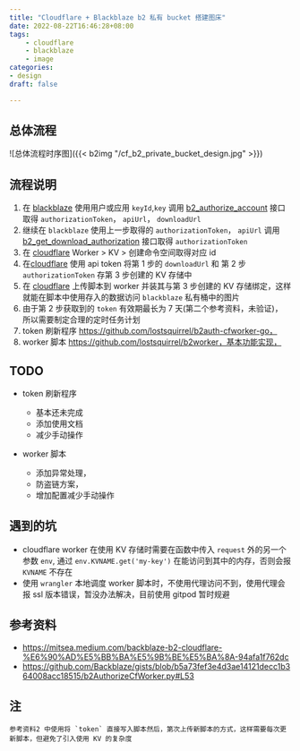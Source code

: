 ```yaml
---
title: "Cloudflare + Blackblaze b2 私有 bucket 搭建图床"
date: 2022-08-22T16:46:28+08:00
tags: 
    - cloudflare
    - blackblaze
    - image
categories: 
- design
draft: false

---
```


## 总体流程

![总体流程时序图]({{< b2img "/cf_b2_private_bucket_design.jpg" >}})

## 流程说明

1. 在 [blackblaze](https://www.backblaze.com/) 使用用户或应用 `keyId`,`key` 调用 [b2_authorize_account](https://www.backblaze.com/b2/docs/b2_authorize_account.html) 接口取得 `authorizationToken`， `apiUrl`， `downloadUrl`
2. 继续在 `blackblaze`  使用上一步取得的 `authorizationToken`， `apiUrl` 调用 [b2_get_download_authorization](https://www.backblaze.com/b2/docs/b2_get_download_authorization.html) 接口取得 `authorizationToken`
3. 在 [cloudflare](https://dash.cloudflare.com/) Worker > KV > 创建命令空间取得对应 id
4. 在[cloudflare](https://dash.cloudflare.com/) 使用 api token 将第 1 步的 `downloadUrl` 和 第 2 步 `authorizationToken` 存第 3 步创建的 KV 存储中
5. 在 [cloudflare](https://dash.cloudflare.com/) 上传脚本到 worker 并装其与第 3 步创建的 KV 存储绑定，这样就能在脚本中使用存入的数据访问 `blackblaze` 私有桶中的图片
6. 由于第 2 步获取到的 `token` 有效期最长为 7 天(第二个参考资料，未验证)， 所以需要制定合理的定时任务计划
7. token 刷新程序 https://github.com/lostsquirrel/b2auth-cfworker-go，
8. worker 脚本 https://github.com/lostsquirrel/b2worker，基本功能实现，

## TODO

- token 刷新程序
    - 基本还未完成
    - 添加使用文档
    - 减少手动操作

- worker 脚本
    - 添加异常处理，
    - 防盗链方案，
    - 增加配置减少手动操作
## 遇到的坑

- cloudflare worker 在使用 KV 存储时需要在函数中传入 `request` 外的另一个参数 `env`, 通过 `env.KVNAME.get('my-key')` 在能访问到其中的内存，否则会报 `KVNAME` 不存在
- 使用 `wrangler` 本地调度 worker 脚本时，不使用代理访问不到，使用代理会报 ssl 版本错误，暂没办法解决，目前使用 gitpod 暂时规避

## 参考资料

- https://mitsea.medium.com/backblaze-b2-cloudflare-%E6%90%AD%E5%BB%BA%E5%9B%BE%E5%BA%8A-94afa1f762dc
- https://github.com/Backblaze/gists/blob/b5a73fef3e4d3ae14121decc1b364008acc18515/b2AuthorizeCfWorker.py#L53

## 注
    参考资料2 中使用将 `token` 直接写入脚本然后，第次上传新脚本的方式，这样需要每次更新脚本，但避免了引入使用 KV 的复杂度